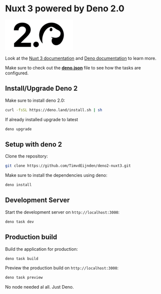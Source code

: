 # Nuxt 3 powered by Deno 2.0

<img height="100" src="public/deno2.png" title="Deno 2 logo"/>

Look at the [Nuxt 3 documentation](https://nuxt.com/docs/getting-started/introduction) and [Deno documentation](https://docs.deno.com/) to learn more.

Make sure to check out the **[deno.json](deno.json)** file to see how the tasks are configured.

## Install/Upgrade Deno 2

Make sure to install deno 2.0:

```sh
curl -fsSL https://deno.land/install.sh | sh
```

If already installed upgrade to latest
```sh
deno upgrade
```

## Setup with deno 2

Clone the repository:

```sh
git clone https://github.com/TimvdEijnden/deno2-nuxt3.git
```

Make sure to install the dependencies using deno:

```sh
deno install
````

## Development Server

Start the development server on `http://localhost:3000`:

```sh
deno task dev
```

## Production build

Build the application for production:

```sh
deno task build
```

Preview the production build on `http://localhost:3000`:

```sh
deno task preview
```

No node needed al all. Just Deno.